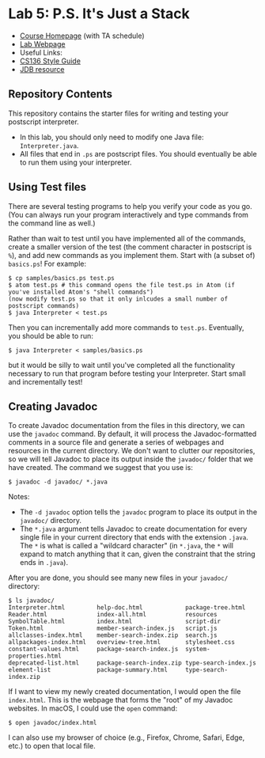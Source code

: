 # Lab 5: P.S. It's Just a Stack
 * [Course Homepage](http://cs.williams.edu/~cs136/) (with TA schedule)
 * [Lab Webpage](https://williams-cs.github.io/cs136-s21-www/labs/ps/postscript.html)
 * Useful Links:
  * [CS136 Style Guide](https://williams-cs.github.io/cs136-s21-www/style.html)
  * [JDB resource](https://williams-cs.github.io/cs136-s21-www/handouts/JDB.html)


## Repository Contents
This repository contains the starter files for writing and testing
your postscript interpreter.

 * In this lab, you should only need to modify one Java file: `Interpreter.java`.
 * All files that end in `.ps` are postscript files. You should eventually be able to run them using your interpreter.

## Using Test files
There are several testing programs to help you verify your code as you go.
(You can always run your program interactively and type commands from the
command line as well.)

Rather than wait to test until you have implemented all of the commands,
create a smaller version of the test (the comment character in postscript is `%`),
and add new commands as you implement them.
Start with (a subset of) `basics.ps`! For example:

```
$ cp samples/basics.ps test.ps
$ atom test.ps # this command opens the file test.ps in Atom (if you've installed Atom's "shell commands")
(now modify test.ps so that it only inlcudes a small number of postscript commands)
$ java Interpreter < test.ps
```

Then you can incrementally add more commands to `test.ps`. Eventually, you should be able to run:
```
$ java Interpreter < samples/basics.ps
```

but it would be silly to wait until you've completed all the functionality necessary to run that program before testing your Interpreter. Start small and incrementally test!

## Creating Javadoc
To create Javadoc documentation from the files in this directory,
we can use the `javadoc` command. By default, it will process the
Javadoc-formatted comments in a source file and generate a series
of webpages and resources in the current directory. We don't
want to clutter our repositories, so we will tell Javadoc to place
its output inside the `javadoc/` folder that we have created.
The command we suggest that you use is:
```
$ javadoc -d javadoc/ *.java
```

Notes:
 * The `-d javadoc` option tells the `javadoc` program to place its output in the `javadoc/` directory.
 * The `*.java` argument tells Javadoc to create documentation for every single file in your current directory that ends with the extension `.java`. The `*` is what is called a "wildcard character" (in `*.java`, the `*` will expand to match anything that it can, given the constraint that the string ends in `.java`).

After you are done, you should see many new files in your `javadoc/` directory:
```
$ ls javadoc/
Interpreter.html         help-doc.html            package-tree.html
Reader.html              index-all.html           resources
SymbolTable.html         index.html               script-dir
Token.html               member-search-index.js   script.js
allclasses-index.html    member-search-index.zip  search.js
allpackages-index.html   overview-tree.html       stylesheet.css
constant-values.html     package-search-index.js  system-properties.html
deprecated-list.html     package-search-index.zip type-search-index.js
element-list             package-summary.html     type-search-index.zip
```

If I want to view my newly created documentation, I would open the file `index.html`. This is the webpage that forms the "root" of my Javadoc websites.
In macOS, I could use the `open` command:
```
$ open javadoc/index.html
```

I can also use my browser of choice (e.g., Firefox, Chrome, Safari, Edge, etc.)
to open that local file.
